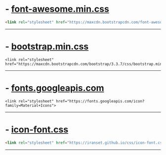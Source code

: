 
# - [font-awesome.min.css](https://maxcdn.bootstrapcdn.com/font-awesome/4.5.0/css/font-awesome.min.css)
```html
<link rel="stylesheet" href="https://maxcdn.bootstrapcdn.com/font-awesome/4.5.0/css/font-awesome.min.css" />
```
***

# - [bootstrap.min.css](https://maxcdn.bootstrapcdn.com/bootstrap/3.3.7/css/bootstrap.min.css)
```
<link rel="stylesheet" href="https://maxcdn.bootstrapcdn.com/bootstrap/3.3.7/css/bootstrap.min.css"> 
```
***

# - [fonts.googleapis.com](https://fonts.googleapis.com/icon?family=Material+Icons)

```
<link rel="stylesheet" href="https://fonts.googleapis.com/icon?family=Material+Icons"> 
```

___


# - [icon-font.css](https://iranset.github.io/css/icon-font.css)
```html
<link rel="stylesheet" href="https://iranset.github.io/css/icon-font.css" />
```
***
